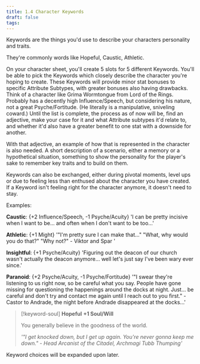 ```yaml
---
title: 1.4 Character Keywords
draft: false
tags:
---
```

Keywords are the things you'd use to describe your characters personality and traits.

They're commonly words like Hopeful, Caustic, Athletic.

On your character sheet, you'll create 5 slots for 5 different Keywords. You'll be able to pick the Keywords which closely describe the character you're hoping to create. These Keywords will provide minor stat bonuses to specific Attribute Subtypes, with greater bonuses also having drawbacks. 
Think of a character like Grima Wormtongue from Lord of the Rings. Probably has a decently high Influence/Speech, but considering his nature, not a great Psyche/Fortitude. (He literally is a manipulative, sniveling coward.)
Until the list is complete, the process as of now will be, find an adjective, make your case for it and what Attribute subtypes it'd relate to, and whether it'd also have a greater benefit to one stat with a downside for another.

With that adjective, an example of how that is represented in the character is also needed. A short description of a scenario, either a memory or a hypothetical situation, something to show the personality for the player's sake to remember key traits and to build on them.

Keywords can also be exchanged, either during pivotal moments, level ups or due to feeling less than enthused about the character you have created. If a Keyword isn't feeling right for the character anymore, it doesn't need to stay.

Examples:

**Caustic**: {+2 Influence/Speech, -1 Psyche/Acuity}
'I can be pretty incisive when I want to be... and often when I don't want to be too...'

**Athletic**: {+1 Might}
'"I'm pretty sure I can make that..." "What, why would you do that?" "Why not?" - Viktor and Spar '

**Insightful**: {+1 Psyche/Acuity}
'Figuring out the deacon of our church wasn't actually the deacon anymore... well let's just say I've been wary ever since.'

**Paranoid**: {+2 Psyche/Acuity, -1 Psyche/Fortitude}
'"I swear they're listening to us right now, so be careful what you say. People have gone missing for questioning the happenings around the docks at night. Just... be careful and don't try and contact me again until I reach out to you first." - Castor to Andrade, the night before Andrade disappeared at the docks...'

> [!keyword-soul] **Hopeful**
> **+1 Soul/Will**
> 
> You generally believe in the goodness of the world.
> 
>*'"I get knocked down, but I get up again. You're never gonna keep me down." - Head Arcanist of the Citadel, Archmagi Tubb Thumping'*





Keyword choices will be expanded upon later.



